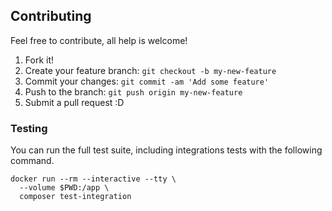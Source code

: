 ## Contributing

Feel free to contribute, all help is welcome!

1. Fork it!
2. Create your feature branch: `git checkout -b my-new-feature`
3. Commit your changes: `git commit -am 'Add some feature'`
4. Push to the branch: `git push origin my-new-feature`
5. Submit a pull request :D

### Testing

You can run the full test suite, including integrations tests with the following command.

```
docker run --rm --interactive --tty \
  --volume $PWD:/app \
  composer test-integration
```